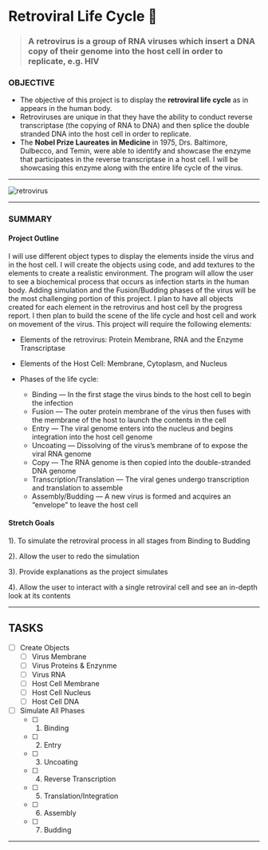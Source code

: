 # Retroviral Life Cycle :microscope:
   > ### A retrovirus is a group of RNA viruses which insert a DNA copy of their genome into the host cell in order to replicate, e.g. HIV
### OBJECTIVE 
* The objective of this project is to display the **retroviral life cycle** as in appears in the human body. 
* Retroviruses are unique in that they have the ability to conduct reverse transcriptase (the copying of RNA to DNA) and then splice the double stranded DNA into the host cell in order to replicate. 
* The **Nobel Prize Laureates in Medicine** in 1975, Drs. Baltimore, Dulbecco, and Temin, were able to identify and showcase the enzyme that participates in the reverse transcriptase in a host cell. I will be showcasing this enzyme along with the entire life cycle of the virus.

---
![retrovirus](https://cdn.britannica.com/82/126182-050-9BA3E5B1/retrovirus-infection-DNA-reverse-transcriptase-RNA-host.jpg)

---

### SUMMARY
 
#### Project Outline
I will use different object types to display the elements inside the virus and in the host cell. I will create the objects using code, and add textures to the elements to create a realistic environment. The program will allow the user to see a biochemical process that occurs as infection starts in the human body. Adding simulation and the Fusion/Budding phases of the virus will be the most challenging portion of this project. I plan to have all objects created for each element in the retrovirus and host cell by the progress report. I then plan to build the scene of the life cycle and host cell and work on movement of the virus. This project will require the following elements: 
* Elements of the retrovirus: Protein Membrane, RNA and the Enzyme Transcriptase 
* Elements of the Host Cell: Membrane, Cytoplasm, and Nucleus 

* Phases of the life cycle: 
  * Binding — In the first stage the virus binds to the host cell to begin the infection 
  * Fusion — The outer protein membrane of the virus then fuses with the membrane of the host to launch the contents in the cell
  * Entry — The viral genome enters into the nucleus and begins integration into the host cell genome
  * Uncoating — Dissolving of the virus’s membrane of to expose the viral RNA genome
  * Copy — The RNA genome is then copied into the double-stranded DNA genome 
  * Transcription/Translation — The viral genes undergo transcription and translation to assemble 
  * Assembly/Budding — A new virus is formed and acquires an “envelope” to leave the host cell

#### Stretch Goals
1). To simulate the retroviral process in all stages from Binding to Budding 

2). Allow the user to redo the simulation 

3). Provide explanations as the project simulates

4). Allow the user to interact with a single retroviral cell and see an in-depth look at its contents

---

## TASKS
- [ ] Create Objects 
   - [ ] Virus Membrane 
   - [ ] Virus Proteins & Enzynme 
   - [ ] Virus RNA 
   - [ ] Host Cell Membrane 
   - [ ] Host Cell Nucleus 
   - [ ] Host Cell DNA 
- [ ] Simulate All Phases 
   - [ ] 1. Binding 
   - [ ] 2. Entry 
   - [ ] 3. Uncoating
   - [ ] 4. Reverse Transcription 
   - [ ] 5. Translation/Integration 
   - [ ] 6. Assembly 
   - [ ] 7. Budding 
--- 
